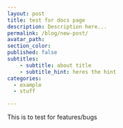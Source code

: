 ```yaml
---
layout: post
title: test for docs page
description: Description here...
permalink: /blog/new-post/
avatar_path: 
section_color:
published: false
subtitles:
	- subtitle: about title
	- subtitle_hint: heres the hint
categories:
  - example
  - stuff

---
```

<p>This is to test for features/bugs</p>
